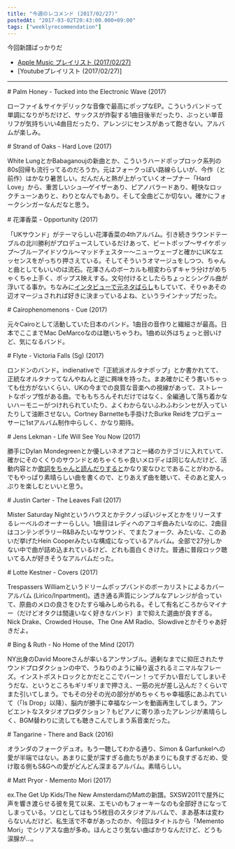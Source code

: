 ```yaml
---
title: "今週のレコメンド (2017/02/27)"
postedAt: "2017-03-02T20:43:00.000+09:00"
tags: ["weeklyrecommendation"]
---
```


今回新譜ばっかりだ

* [Apple Music プレイリスト (2017/02/27)](https://itunes.apple.com/jp/playlist/%E4%BB%8A%E9%80%B1%E3%81%AE%E3%83%AC%E3%82%B3%E3%83%A1%E3%83%B3%E3%83%89-2017-02-27/idpl.7a20c1c60fcc442c9bcbaca9412e44b8)
* \[Youtubeプレイリスト (2017/02/27)\]

---

\# Palm Honey - Tucked into the Electronic Wave (2017)

ローファイ＆サイケデリックな音像で最高にポップなEP。こういうバンドって単調になりがちだけど、サックスが炸裂する1曲目後半だったり、ぶっとい単音リフが気持ちいい4曲目だったり、アレンジにセンスがあって飽きない。アルバムが楽しみ。

\# Strand of Oaks - Hard Love (2017)

White LungとかBabaganoujの新曲とか、こういうハードポップロック系列の80s回帰も流行ってるのだろうか。元はフォークっぽい路線らしいが、今作（と前作）はかなり暑苦しい。だんだんと熱が上がっていくオープナー「Hard Love」から、重苦しいシュ―ゲイザーあり、ピアノバラードあり、軽快なロックチューンありと、わりとなんでもあり。そして全曲どこか切ない。確かにフォークシンガーなんだなと思う。

\# 花澤香菜 - Opportunity (2017)

「UKサウンド」がテーマらしい花澤香菜の4thアルバム。引き続きラウンドテーブルの北川勝利がプロデュースしているだけあって、ビートポップ～サイケポップ～ブルーアイドソウル～マッドチェスター～ニューウェーブと確かにUKなエッセンスをがっちり押さえている。そしてそういうオマージュをしつつ、ちゃんと曲としてもいいのは流石。花澤さんのボーカルも相変わらずキャラ分けがめちゃくちゃ上手く、ポップス映えする。文句付けるとしたらちょっとシングル曲が浮いてる事か。ちなみに[インタビューで元ネタばらし](https://www.lisres.jp/0000004872/)もしていて、そりゃあその辺オマージュされれば好きに決まっているよね、というラインナップだった。

\# Cairophenomenons - Cue (2017)

元々Cairoとして活動していた日本のバンド。1曲目の音作りと繊細さが最高。日本でここまでMac DeMarcoなのは聴いちゃうわ。1曲め以外はちょっと弱いけど、気になるバンド。

\# Flyte - Victoria Falls (Sg) (2017)

ロンドンのバンド。indienativeで「正統派オルタナポップ」とか書かれてて、正統なオルタナってなんやねんと逆に興味を持った。まあ確かにそう書いちゃっても仕方がないくらい、UKの今までの良質な音楽への視線があって、ストレートなポップ性がある曲。でももちろんそれだけではなく、全編通して落ち着かないハーモニーがつけれられていたり、よくわからないふわふわシンセが入っていたりして油断させない。Cortney Barnetteも手掛けたBurke Reidをプロデューサーに1stアルバム制作中らしく、かなり期待。

\# Jens Lekman - Life Will See You Now (2017)

勝手にDylan Mondegreenとか優しいネオアコと一緒のカテゴリに入れていて、確かにそのくくりのサウンドとめちゃくちゃ良いメロディは同じなんだけど、活動内容とか[歌詞をちゃんと読んだりすると](http://monchicon.jugem.jp/?eid=2163)かなり変なひとであることがわかる。でもやっぱり素晴らしい曲を書くので、とりあえず曲を聴いて、そのあと変人っぷりを楽しむといいと思う。

\# Justin Carter - The Leaves Fall (2017)

Mister Saturday Nightというハウスとかテクノっぽいジャズとかをリリースするレーベルのオーナーらしい。1曲目はレディヘのアコギ曲みたいなのに、2曲目はコンテンポラリーR&Bみたいなサウンド、でまたフォーク、みたいな、このあいだ挙げたHein Cooperみたいな構成になっているアルバム。全部で27分しかない中で曲が詰め込まれているけど、どれも面白くきけた。普通に普段ロック聴いてる人が好きそうなアルバムだった。

\# Lotte Kestner - Covers (2017)

Trespassers Williamというドリームポップバンドのボーカリストによるカバーアルバム (Lirico/Inpartment)。透き通る声質にシンプルなアレンジが合っていて、原曲のメロの良さをひたすら噛みしめられる。そして有名どころからマイナー（だけどオタクは間違いなく好きなバンド）まで抑えた選曲が良すぎる。Nick Drake、Crowded House、The One AM Radio、Slowdiveとかそりゃあ好きだよ。

\# Bing & Ruth - No Home of the Mind (2017)

NY出身のDavid Mooreさんが率いるアンサンブル。過剰なまでに抑圧されたサウンドプロダクションの中で、うねりのように繰り返されるミニマルなフレーズ。インストポストロックとかだとここでバーン！ってデカい音だしてしまいそうだな、というところもギリギリまで押さえ、一筋の光が差し込んだ？くらいでまた引いてしまう。でもその分その光の部分がめちゃくちゃ幸福感にあふれていて（「Is Drop」以降）、脳内が勝手に幸福なシーンを動画再生してしまう。アンビエントなスタジオプロダクション？もピアノに寄り添ったアレンジが素晴らしく、BGM替わりに流しても聴きこんでしまう系音楽だった。

\# Tangarine - There and Back (2016)

オランダのフォークデュオ。もう一聴してわかる通り、Simon & Garfunkelへの愛が半端ではない。あまりに愛が深すぎる曲たちがあまりにも良すぎるだめ、受け取る側もS&Gへの愛がどんどん深まるアルバム。素晴らしい。

\# Matt Pryor - Memento Mori (2017)

ex.The Get Up Kids/The New AmsterdamのMattの新譜。SXSW2011で屋外に声を響き渡らせる彼を見て以来、エモいのもフォーキーなのも全部好きになってしまっている。ソロとしてはもう5枚目のスタジオアルバムで、まあ基本は変わらないんだけど、私生活で不幸があったのか、今回はタイトルから「Memento Mori」でシリアスな曲が多め。ほんとさり気ない曲ばかりなんだけど、どうも涙腺が…。